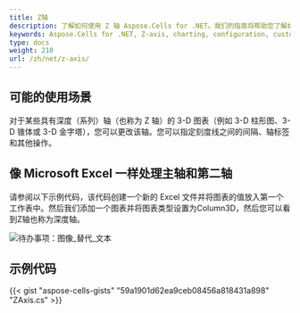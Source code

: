 ```yaml
---
title: Z轴
description: 了解如何使用 Z 轴 Aspose.Cells for .NET。我们的指南将帮助您了解如何配置和自定义 Z 轴（包括其刻度和标签）以增强您的图表。
keywords: Aspose.Cells for .NET, Z-axis, charting, configuration, customization, scale, labels.
type: docs
weight: 210
url: /zh/net/z-axis/
---
```

##  **可能的使用场景**
对于某些具有深度（系列）轴（也称为 Z 轴）的 3-D 图表（例如 3-D 柱形图、3-D 锥体或 3-D 金字塔），您可以更改该轴。您可以指定刻度线之间的间隔、轴标签和其他操作。
##  **像 Microsoft Excel 一样处理主轴和第二轴**
请参阅以下示例代码，该代码创建一个新的 Excel 文件并将图表的值放入第一个工作表中。然后我们添加一个图表并将图表类型设置为Column3D，然后您可以看到Z轴也称为深度轴。

![待办事项：图像_替代_文本](excel.png)
##  **示例代码**
{{< gist "aspose-cells-gists" "59a1901d62ea9ceb08456a818431a898" "ZAxis.cs" >}}
